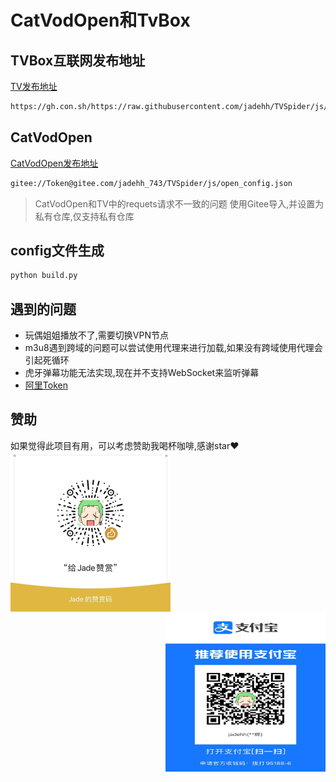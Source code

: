 # CatVodOpen和TvBox

## TVBox互联网发布地址
[TV发布地址](https://github.com/FongMi/Release/tree/main/apk/release)

```bash
https://gh.con.sh/https://raw.githubusercontent.com/jadehh/TVSpider/js/tv_config.json
```

## CatVodOpen
[CatVodOpen发布地址](https://github.com/catvod/CatVodOpen/releases)

```bash
gitee://Token@gitee.com/jadehh_743/TVSpider/js/open_config.json
```
> CatVodOpen和TV中的requets请求不一致的问题
> 使用Gitee导入,并设置为私有仓库,仅支持私有仓库

## config文件生成
```bash
python build.py
```

## 遇到的问题
* 玩偶姐姐播放不了,需要切换VPN节点
* m3u8遇到跨域的问题可以尝试使用代理来进行加载,如果没有跨域使用代理会引起死循环
* 虎牙弹幕功能无法实现,现在并不支持WebSocket来监听弹幕
* [阿里Token](https://alist.nn.ci/zh/guide/drivers/aliyundrive.html)



## 赞助
如果觉得此项目有用，可以考虑赞助我喝杯咖啡,感谢star❤
<img src="./resources/wechat.jpg" alt="微信" width="256" height="256" align="left" />
<img src="./resources/alipay.jpg" alt="支付宝" width="256" height="256" align="right" />
